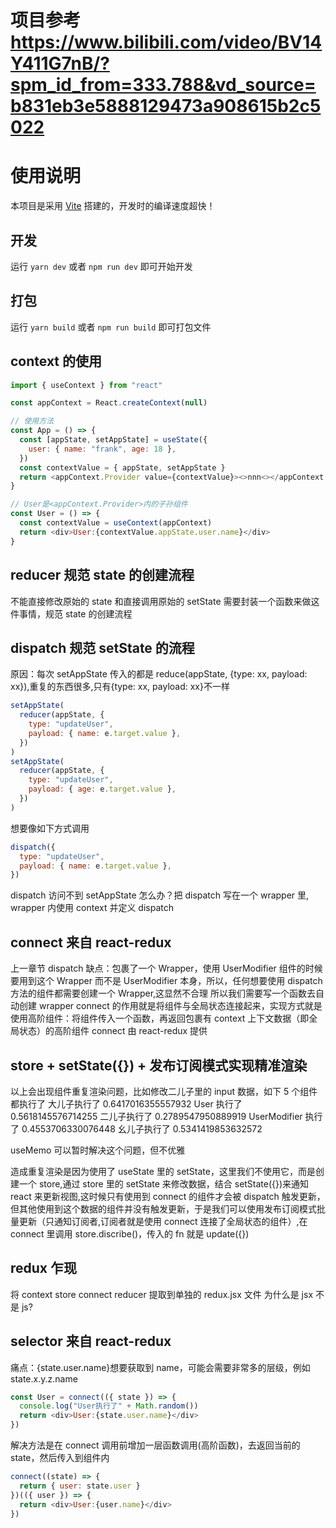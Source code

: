 # 项目参考 https://www.bilibili.com/video/BV14Y411G7nB/?spm_id_from=333.788&vd_source=b831eb3e5888129473a908615b2c5022

# 使用说明

本项目是采用 [Vite](https://github.com/vitejs/vite#vite-) 搭建的，开发时的编译速度超快！

## 开发

运行 `yarn dev` 或者 `npm run dev` 即可开始开发

## 打包

运行 `yarn build` 或者 `npm run build` 即可打包文件

## context 的使用

```js
import { useContext } from "react"

const appContext = React.createContext(null)

// 使用方法
const App = () => {
  const [appState, setAppState] = useState({
    user: { name: "frank", age: 18 },
  })
  const contextValue = { appState, setAppState }
  return <appContext.Provider value={contextValue}><>nnn<></appContext.Provider>
}

// User是<appContext.Provider>内的子孙组件
const User = () => {
  const contextValue = useContext(appContext)
  return <div>User:{contextValue.appState.user.name}</div>
}

```

## reducer 规范 state 的创建流程

不能直接修改原始的 state 和直接调用原始的 setState
需要封装一个函数来做这件事情，规范 state 的创建流程

## dispatch 规范 setState 的流程

原因：每次 setAppState 传入的都是 reduce(appState, {type: xx, payload: xx}),重复的东西很多,只有{type: xx, payload: xx}不一样

```js
setAppState(
  reducer(appState, {
    type: "updateUser",
    payload: { name: e.target.value },
  })
)
setAppState(
  reducer(appState, {
    type: "updateUser",
    payload: { age: e.target.value },
  })
)
```

想要像如下方式调用

```js
dispatch({
  type: "updateUser",
  payload: { name: e.target.value },
})
```

dispatch 访问不到 setAppState 怎么办？把 dispatch 写在一个 wrapper 里, wrapper 内使用 context 并定义 dispatch

## connect 来自 react-redux

上一章节 dispatch 缺点：包裹了一个 Wrapper，使用 UserModifier 组件的时候要用到这个 Wrapper 而不是 UserModifier 本身，所以，任何想要使用 dispatch 方法的组件都需要创建一个 Wrapper,这显然不合理
所以我们需要写一个函数去自动创建 wrapper
connect 的作用就是将组件与全局状态连接起来，实现方式就是使用高阶组件：将组件传入一个函数，再返回包裹有 context 上下文数据（即全局状态）的高阶组件
connect 由 react-redux 提供

## store + setState({}) + 发布订阅模式实现精准渲染

以上会出现组件重复渲染问题，比如修改二儿子里的 input 数据，如下 5 个组件都执行了
大儿子执行了 0.6417016355557932
User 执行了 0.5618145576714255
二儿子执行了 0.2789547950889919
UserModifier 执行了 0.4553706330076448
幺儿子执行了 0.5341419853632572

useMemo 可以暂时解决这个问题，但不优雅

造成重复渲染是因为使用了 useState 里的 setState，这里我们不使用它，而是创建一个 store,通过 store 里的 setState 来修改数据，结合 setState({})来通知 react 来更新视图,这时候只有使用到 connect 的组件才会被 dispatch 触发更新，但其他使用到这个数据的组件并没有触发更新，于是我们可以使用发布订阅模式批量更新（只通知订阅者,订阅者就是使用 connect 连接了全局状态的组件）,在 connect 里调用 store.discribe()，传入的 fn 就是 update({})

## redux 乍现

将 context store connect reducer 提取到单独的 redux.jsx 文件
为什么是 jsx 不是 js?

## selector 来自 react-redux

痛点：{state.user.name}想要获取到 name，可能会需要非常多的层级，例如 state.x.y.z.name

```js
const User = connect(({ state }) => {
  console.log("User执行了" + Math.random())
  return <div>User:{state.user.name}</div>
})
```

解决方法是在 connect 调用前增加一层函数调用(高阶函数)，去返回当前的 state，然后传入到组件内

```js
connect((state) => {
  return { user: state.user }
})(({ user }) => {
  return <div>User:{user.name}</div>
})
```
